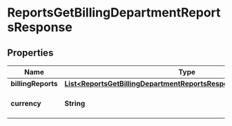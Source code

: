 

# ReportsGetBillingDepartmentReportsResponse


## Properties

| Name | Type | Description | Notes |
|------------ | ------------- | ------------- | -------------|
|**billingReports** | [**List&lt;ReportsGetBillingDepartmentReportsResponseBillingReportsInner&gt;**](ReportsGetBillingDepartmentReportsResponseBillingReportsInner.md) |  |  [optional] |
|**currency** | **String** | Currency of the billed amount. |  [optional] |



